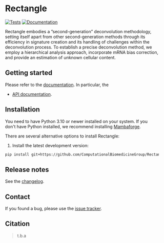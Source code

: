 # Rectangle

[![Tests][badge-tests]][link-tests]
[![Documentation][badge-docs]][link-docs]

[badge-tests]: https://img.shields.io/github/actions/workflow/status/bernheder/Rectangle/test.yaml?branch=main
[link-tests]: https://github.com/bernheder/Rectangle/actions/workflows/test.yml
[badge-docs]: https://img.shields.io/readthedocs/Rectangle

Rectangle embodies a ”second-generation” deconvolution methodology, setting itself apart from other second-generation
methods through its efficiency in signature creation and its handling of challenges within the deconvolution process.
To establish a precise deconvolution method, we employ a hierarchical analysis approach, incorporate mRNA bias
correction, and provide an estimation of unknown cellular content.

## Getting started

Please refer to the [documentation][link-docs]. In particular, the

-   [API documentation][link-api].

## Installation

You need to have Python 3.10 or newer installed on your system. If you don't have
Python installed, we recommend installing [Mambaforge](https://github.com/conda-forge/miniforge#mambaforge).

There are several alternative options to install Rectangle:

<!--
1) Install the latest release of `Rectangle` from `PyPI <https://pypi.org/project/rectanglepy/>`_:

```bash
pip install rectanglepy
```
-->

1. Install the latest development version:

```bash
pip install git+https://github.com/ComputationalBiomedicineGroup/Rectangle.git@main
```

## Release notes

See the [changelog][changelog].

## Contact

If you found a bug, please use the [issue tracker][issue-tracker].

## Citation

> t.b.a

[scverse-discourse]: https://discourse.scverse.org/
[issue-tracker]: https://github.com/bernheder/Rectangle/issues
[changelog]: https://Rectanglepy.readthedocs.io/latest/changelog.html
[link-docs]: https://Rectanglepy.readthedocs.io
[link-api]: https://Rectanglepy.readthedocs.io/latest/api.html
